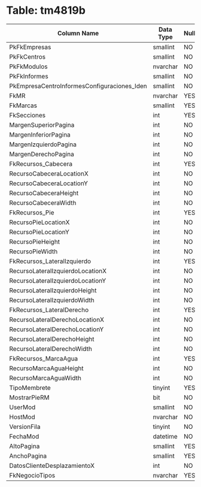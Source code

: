 # Table: tm4819b

| Column Name | Data Type | Nullable |
|-------------|-----------|----------|
| PkFkEmpresas | smallint | NO |
| PkFkCentros | smallint | NO |
| PkFkModulos | nvarchar | NO |
| PkFkInformes | smallint | NO |
| PkEmpresaCentroInformesConfiguraciones_Iden | smallint | NO |
| FkMR | nvarchar | YES |
| FkMarcas | smallint | YES |
| FkSecciones | int | YES |
| MargenSuperiorPagina | int | NO |
| MargenInferiorPagina | int | NO |
| MargenIzquierdoPagina | int | NO |
| MargenDerechoPagina | int | NO |
| FkRecursos_Cabecera | int | YES |
| RecursoCabeceraLocationX | int | NO |
| RecursoCabeceraLocationY | int | NO |
| RecursoCabeceraHeight | int | NO |
| RecursoCabeceraWidth | int | NO |
| FkRecursos_Pie | int | YES |
| RecursoPieLocationX | int | NO |
| RecursoPieLocationY | int | NO |
| RecursoPieHeight | int | NO |
| RecursoPieWidth | int | NO |
| FkRecursos_LateralIzquierdo | int | YES |
| RecursoLateralIzquierdoLocationX | int | NO |
| RecursoLateralIzquierdoLocationY | int | NO |
| RecursoLateralIzquierdoHeight | int | NO |
| RecursoLateralIzquierdoWidth | int | NO |
| FkRecursos_LateralDerecho | int | YES |
| RecursoLateralDerechoLocationX | int | NO |
| RecursoLateralDerechoLocationY | int | NO |
| RecursoLateralDerechoHeight | int | NO |
| RecursoLateralDerechoWidth | int | NO |
| FkRecursos_MarcaAgua | int | YES |
| RecursoMarcaAguaHeight | int | NO |
| RecursoMarcaAguaWidth | int | NO |
| TipoMembrete | tinyint | YES |
| MostrarPieRM | bit | NO |
| UserMod | smallint | NO |
| HostMod | nvarchar | NO |
| VersionFila | tinyint | NO |
| FechaMod | datetime | NO |
| AltoPagina | smallint | YES |
| AnchoPagina | smallint | YES |
| DatosClienteDesplazamientoX | int | NO |
| FkNegocioTipos | nvarchar | YES |
